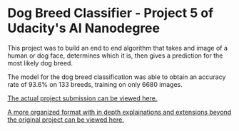 # Dog Breed Classifier - Project 5 of Udacity's AI Nanodegree

This project was to build an end to end algorithm that takes and image of a human or dog face, determines which it is, then gives a prediction for the most likely dog breed.

The model for the dog breed classification was able to obtain an accuracy rate of 93.6% on 133 breeds, training on only 6680 images.

<a href=http://nbviewer.jupyter.org/github/macbrennan90/udacity_AIND_P5/blob/master/dog_app.ipynb>The actual project submission can be viewed here.</a>

<a href=http://nbviewer.jupyter.org/github/macbrennan90/udacity_AIND_P5/blob/master/dog_project_workbook.ipynb>A more organized format with in depth explainations and extensions beyond the original project can be viewed here.</a>
